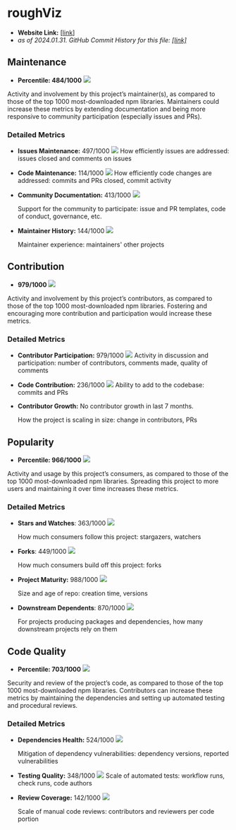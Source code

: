 # roughViz

- **Website Link:** [[link](https://github.com/jwilber/roughViz)]
- *as of 2024.01.31. GitHub Commit History for this file: [[link]](https://github.com/jwilber/roughViz/commits/master/)*


## Maintenance

- **Percentile: 484/1000** ![](./images/jwilber_roughViz/maintenance.png)

Activity and involvement by this project’s maintainer(s), as compared to those of the top 1000 most-downloaded npm libraries. Maintainers could increase these metrics by extending documentation and being more responsive to community participation (especially issues and PRs).

### Detailed Metrics

- **Issues Maintenance:** 497/1000 ![](./images/jwilber_roughViz/issues_maintenance.png)
  How efficiently issues are addressed: issues closed and comments on issues

- **Code Maintenance:** 114/1000 ![](./images/jwilber_roughViz/code_maintenance.png)
  How efficiently code changes are addressed: commits and PRs closed, commit activity

- **Community Documentation:** 413/1000 ![](./images/jwilber_roughViz/community_documentation.png)

  Support for the community to participate: issue and PR templates, code of conduct, governance, etc.

- **Maintainer History:** 144/1000 ![](./images/jwilber_roughViz/maintainer_history.png)

  Maintainer experience: maintainers' other projects



## Contribution

- **979/1000** ![](./images/jwilber_roughViz/contribution.png)

Activity and involvement by this project’s contributors, as compared to those of the top 1000 most-downloaded npm libraries. Fostering and encouraging more contribution and participation would increase these metrics.

### Detailed Metrics

- **Contributor Participation:** 979/1000 ![](./images/jwilber_roughViz/contributor_participation.png)
  Activity in discussion and participation: number of contributors, comments made, quality of comments

- **Code Contribution:** 236/1000  ![](./images/jwilber_roughViz/code_contribution.png)
  Ability to add to the codebase: commits and PRs

- **Contributor Growth:** No contributor growth in last 7 months.

  How the project is scaling in size: change in contributors, PRs

  

## Popularity

- **Percentile: 966/1000** ![](./images/jwilber_roughViz/popularity.png)

Activity and usage by this project’s consumers, as compared to those of the top 1000 most-downloaded npm libraries. Spreading this project to more users and maintaining it over time increases these metrics.

### Detailed Metrics

- **Stars and Watches**: 363/1000 ![](./images/jwilber_roughViz/stars_and_watches.png)

  How much consumers follow this project: stargazers, watchers

- **Forks**: 449/1000 ![](./images/jwilber_roughViz/forks.png)

  How much consumers build off this project: forks

- **Project Maturity:** 988/1000 ![](./images/jwilber_roughViz/project_maturity.png)

  Size and age of repo: creation time, versions

- **Downstream Dependents**: 870/1000 ![](./images/jwilber_roughViz/downstream_dependents.png)

  For projects producing packages and dependencies, how many downstream projects rely on them



## Code Quality

- **Percentile: 703/1000** ![](./images/jwilber_roughViz/code_quality.png)

Security and review of the project’s code, as compared to those of the top 1000 most-downloaded npm libraries. Contributors can increase these metrics by maintaining the dependencies and setting up automated testing and procedural reviews.

### Detailed Metrics

- **Dependencies Health:** 524/1000 ![](./images/jwilber_roughViz/dependencies_health.png)

  Mitigation of dependency vulnerabilities: dependency versions, reported vulnerabilities

- **Testing Quality:** 348/1000 ![](./images/jwilber_roughViz/testing_quality.png)
  Scale of automated tests: workflow runs, check runs, code authors

- **Review Coverage:** 142/1000 ![](./images/jwilber_roughViz/review_coverage.png)

  Scale of manual code reviews: contributors and reviewers per code portion